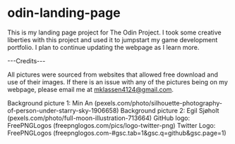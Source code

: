 # odin-landing-page
This is my landing page project for The Odin Project. I took some creative liberties with this project and used it to jumpstart my game development portfolio. I plan to continue updating the webpage as I learn more.


---Credits---

All pictures were sourced from websites that allowed free download and use of their images. If there is an issue with any of the pictures being on my webpage, please email me at mklassen4124@gmail.com.


Background picture 1: Min An (pexels.com/photo/silhouette-photography-of-person-under-starry-sky-1906658)
Background picture 2: Egil Sjøholt (pexels.com/photo/full-moon-illustration-713664)
GitHub logo: FreePNGLogos (freepnglogos.com/pics/logo-twitter-png)
Twitter Logo: FreePNGLogos (freepnglogos.com-#gsc.tab=1&gsc.q=github&gsc.page=1)
